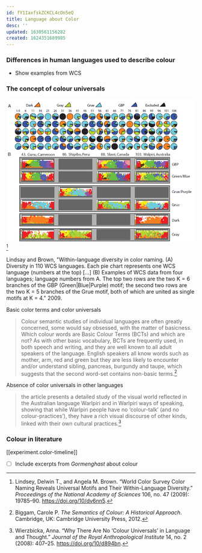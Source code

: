 ```yaml
---
id: fY1IaxfskZCKCL4cOn5eQ
title: Language about Color
desc: ''
updated: 1630561156282
created: 1624351689985
---
```



### Differences in human languages used to describe colour

* Show examples from WCS

### The concept of colour universals

![Colour universals image](/assets/images/lindsay-brown-within-language-diversity.png)
[^1]
<p>
<figcaption>
Lindsay and Brown, "Within-language diversity in color naming. (A) Diversity in 110 WCS languages. Each pie chart represents one WCS language (numbers at the top) […] (B) Examples of WCS data from four languages; language numbers from A. The top two rows are the two K = 6 branches of the GBP (Green|Blue|Purple) motif; the second two rows are the two K = 5 branches of the Grue motif, both of which are united as single motifs at K = 4." 2009.
</figcaption>
</p>

Basic color terms and color universals

> Colour semantic studies of individual languages are often greatly concerned, some would say obsessed, with the matter of basicness. Which colour words are Basic Colour Terms (BCTs) and which are not? As with other basic vocabulary, BCTs are frequently used, in both speech and writing, and they are well known to all adult speakers of the language. English speakers all know words such as mother, arm, red and green but they are less likely to encounter and/or understand sibling, pancreas, burgundy and taupe, which suggests that the second word-set contains non-basic terms.[^2]

Absence of color universals in other languages

> the article presents a detailed study of the visual world reflected in the Australian language Warlpiri and in Warlpiri ways of speaking, showing that while Warlpiri people have no ‘colour-talk’ (and no colour-practices’), they have a rich visual discourse of other kinds, linked with their own cultural practices.[^3]


### Colour in literature

[[experiment.color-timeline]]

- [ ] Include excerpts from *Gormenghast* about colour

[^1]: Lindsey, Delwin T., and Angela M. Brown. “World Color Survey Color Naming Reveals Universal Motifs and Their Within-Language Diversity.” *Proceedings of the National Academy of Sciences* 106, no. 47 (2009): 19785–90. https://doi.org/10/dv6nn5.
[^2]: Biggam, Carole P. *The Semantics of Colour: A Historical Approach*. Cambridge, UK: Cambridge University Press, 2012.
[^3]: Wierzbicka, Anna. “Why There Are No ‘Colour Universals’ in Language and Thought.” *Journal of the Royal Anthropological Institute* 14, no. 2 (2008): 407–25. https://doi.org/10/d894bn.


